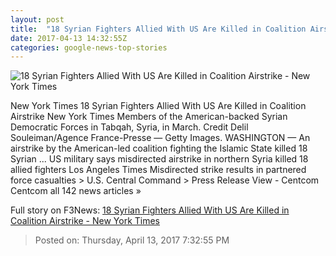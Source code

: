 ```yaml
---
layout: post
title:  "18 Syrian Fighters Allied With US Are Killed in Coalition Airstrike - New York Times"
date: 2017-04-13 14:32:55Z
categories: google-news-top-stories
---
```


![18 Syrian Fighters Allied With US Are Killed in Coalition Airstrike - New York Times](https://static01.nyt.com/images/2017/04/14/world/14Military/14Military-facebookJumbo.jpg)

New York Times 18 Syrian Fighters Allied With US Are Killed in Coalition Airstrike New York Times Members of the American-backed Syrian Democratic Forces in Tabqah, Syria, in March. Credit Delil Souleiman/Agence France-Presse — Getty Images. WASHINGTON — An airstrike by the American-led coalition fighting the Islamic State killed 18 Syrian ... US military says misdirected airstrike in northern Syria killed 18 allied fighters Los Angeles Times Misdirected strike results in partnered force casualties > U.S. Central Command > Press Release View - Centcom Centcom all 142 news articles »


Full story on F3News: [18 Syrian Fighters Allied With US Are Killed in Coalition Airstrike - New York Times](http://www.f3nws.com/n/Cz3qeE)

> Posted on: Thursday, April 13, 2017 7:32:55 PM
